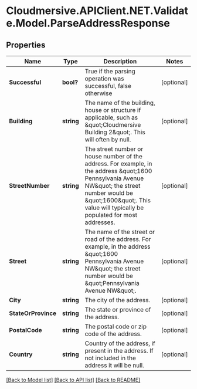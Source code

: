 # Cloudmersive.APIClient.NET.Validate.Model.ParseAddressResponse
## Properties

Name | Type | Description | Notes
------------ | ------------- | ------------- | -------------
**Successful** | **bool?** | True if the parsing operation was successful, false otherwise | [optional] 
**Building** | **string** | The name of the building, house or structure if applicable, such as \&quot;Cloudmersive Building 2\&quot;.  This will often by null. | [optional] 
**StreetNumber** | **string** | The street number or house number of the address.  For example, in the address \&quot;1600 Pennsylvania Avenue NW\&quot; the street number would be \&quot;1600\&quot;.  This value will typically be populated for most addresses. | [optional] 
**Street** | **string** | The name of the street or road of the address.  For example, in the address \&quot;1600 Pennsylvania Avenue NW\&quot; the street number would be \&quot;Pennsylvania Avenue NW\&quot;. | [optional] 
**City** | **string** | The city of the address. | [optional] 
**StateOrProvince** | **string** | The state or province of the address. | [optional] 
**PostalCode** | **string** | The postal code or zip code of the address. | [optional] 
**Country** | **string** | Country of the address, if present in the address.  If not included in the address it will be null. | [optional] 

[[Back to Model list]](../README.md#documentation-for-models) [[Back to API list]](../README.md#documentation-for-api-endpoints) [[Back to README]](../README.md)

